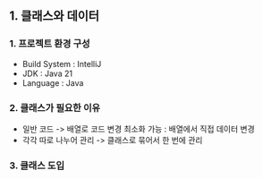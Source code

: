 ## 1. 클래스와 데이터

### 1. 프로젝트 환경 구성
- Build System : IntelliJ
- JDK : Java 21
- Language : Java

### 2. 클래스가 필요한 이유
- 일반 코드 -> 배열로 코드 변경 최소화 가능 : 배열에서 직접 데이터 변경
- 각각 따로 나누어 관리 -> 클래스로 묶어서 한 번에 관리

### 3. 클래스 도입

